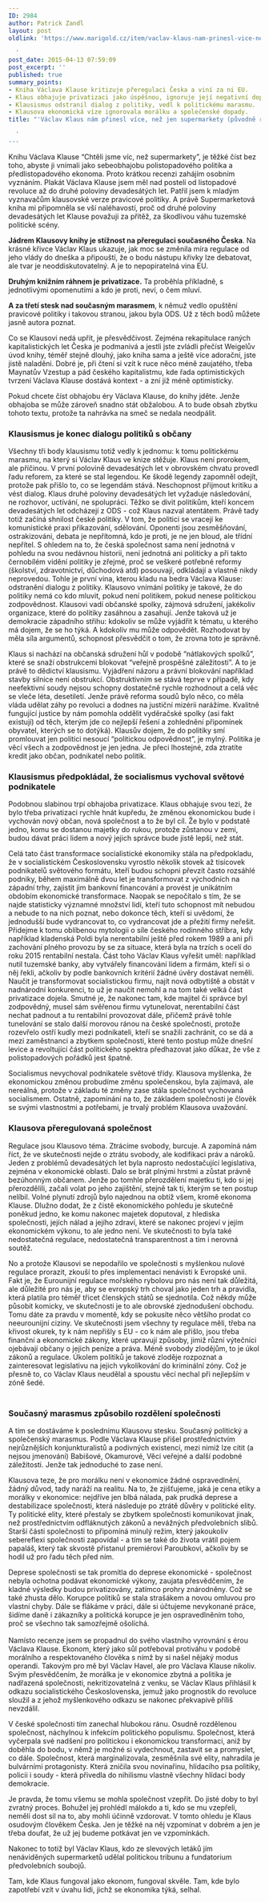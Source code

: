 ```yaml
---
ID: 2984
author: Patrick Zandl
layout: post
oldlink: 'https://www.marigold.cz/item/vaclav-klaus-nam-prinesl-vice-nez-jen-supermarkety-puvodne-recenze-knihy

  '
post_date: 2015-04-13 07:59:09
post_excerpt: ''
published: true
summary_points:
- Kniha Václava Klause kritizuje přeregulaci Česka a viní za ni EU.
- Klaus obhajuje privatizaci jako úspěšnou, ignoruje její negativní dopady.
- Klausismus odstranil dialog z politiky, vedl k politickému marasmu.
- Klausova ekonomická vize ignorovala morálku a společenské dopady.
title: "'Václav Klaus nám přinesl více, než jen supermarkety (původně recenze knihy)"

  '
---
```


<p>Knihu Václava Klause “Chtěli jsme víc, než supermarkety”, je těžké číst bez toho, abyste ji vnímali jako sebeobhajobu polistopadového politika a předlistopadového ekonoma. Proto krátkou recenzi zahájím osobním vyznáním. Plakát Václava Klause jsem měl nad postelí od listopadové revoluce až do druhé poloviny devadesátých let. Patřil jsem k mladým vyznavačům klausovské verze pravicové politiky. A právě Supermarketová kniha mi připomněla se vší naléhavostí, proč od druhé poloviny devadesátých let Klause považuji za přítěž, za škodlivou váhu tuzemské politické scény.</p>


<!--more-->

<p><strong>Jádrem Klausovy knihy je stížnost na přeregulaci současného Česka</strong>. Na krásné křivce Václav Klaus ukazuje, jak moc se změnila míra regulace od jeho vlády do dneška a připouští, že o bodu nástupu křivky lze debatovat, ale tvar je neoddiskutovatelný. A je to nepopiratelná vina EU.</p>

<p><strong>Druhým knižním ráhnem je privatizace.</strong> Ta proběhla příkladně, s jednotlivými opomenutími a kdo je proti, neví, o čem mluví.</p>

<p><strong>A za třetí stesk nad současným marasmem</strong>, k němuž vedlo opuštění pravicové politiky i takovou stranou, jakou byla ODS. Už z těch bodů můžete jasně autora poznat.</p>

<p>Co se Klausovi nedá upřít, je přesvědčivost. Zejména rekapitulace raných kapitalistických let Česka je podmanivá a jestli jste zvládli přečíst Weigelův úvod knihy, téměř stejně dlouhý, jako kniha sama a ještě více adorační, jste jistě naladěni. Dobré je, při čtení si vzít k ruce něco méně zaujatého, třeba Maynatův Vzestup a pád českého kapitalistmu, kde řada optimistických tvrzení Václava Klause dostává kontext - a zní již méně optimisticky.</p>

<p>Pokud chcete číst obhajobu éry Václava Klause, do knihy jděte. Jenže obhajoba se může zároveň snadno stát obžalobou. A to bude obsah zbytku tohoto textu, protože ta nahrávka na smeč se nedala neodpálit.</p>

<h3>Klausismus je konec dialogu politiků s občany</h3>
<p>Všechny tři body klausismu totiž vedly k jednomu: k tomu politickému marasmu, na který si Václav Klaus ve knize stěžuje. Klaus není prorokem, ale příčinou. V první polovině devadesátých let v obrovském chvatu provedl řadu reforem, za které se stal legendou. Ke škodě legendy zapomněl odejít, protože pak přišlo to, co se legendám stává. Neschopnost přijmout kritiku a vést dialog. Klaus druhé poloviny devadesátých let vyžaduje následování, ne rozhovor, uctívání, ne spolupráci. Těžko se divit politikům, kteří koncem devadesátých let odcházejí z ODS - což Klaus nazval atentátem. Právě tady totiž začíná shnilost české politiky. V tom, že politici se vracejí ke komunistické praxi přikazování, sdělování. Oponenti jsou zesměšňování, ostrakizováni, debata je nepřítomná, kdo je proti, je ne jen bloud, ale třídní nepřítel. S ohledem na to, že česká společnost sama není jednotná v pohledu na svou nedávnou historii, není jednotná ani politicky a při takto černobílém vidění politiky je zřejmé, proč se veškeré potřebné reformy (školství, zdravotnictví, důchodová atd) posouvají, odkládají a vlastně nikdy neprovedou. Tohle je první vina, kterou kladu na bedra Václava Klause: odstranění dialogu z politiky. Klausovo vnímání politiky je takové, že do politiky nemá co kdo mluvit, pokud není politikem, pokud nenese politickou zodpovědnost. Klausovi vadí občanské spolky, zájmová sdružení, jakékoliv organizace, které do politiky zasáhnou a zasahují. Jenže taková už je demokracie západního střihu: kdokoliv se může vyjádřit k tématu, u kterého má dojem, že se ho týká. A kdokoliv mu může odpovědět. Rozhodovat by měla síla argumentů, schopnost přesvědčit o tom, že zrovna toto je správně.</p>

<p>Klaus si nachází na občanská sdružení hůl v podobě “nátlakových spolků”, které se snaží obstrukcemi blokovat “veřejně prospěšné záležitosti”. A to je právě to dědictví klausismu. Vyjádření názoru a právní blokování například stavby silnice není obstrukcí. Obstruktivním se stává teprve v případě, kdy neefektivní soudy nejsou schopny dostatečně rychle rozhodnout a celá věc se vleče léta, desetiletí. Jenže právě reforma soudů bylo něco, co měla vláda udělat záhy po revoluci a dodnes na justiční mizérii narážíme. Kvalitně fungující justice by nám pomohla oddělit vyděračské spolky (asi fakt existují) od těch, kterým jde co nejlepší řešení a zohlednění připomínek obyvatel, kterých se to dotýká). Klausův dojem, že do politiky smí promlouvat jen politici nesoucí “politickou odpovědnost”, je mylný. Politika je věcí všech a zodpovědnost je jen jedna. Je přeci lhostejné, zda ztratíte kredit jako občan, podnikatel nebo politik.</p>

<h3>Klausismus předpokládal, že socialismus vychoval světové podnikatele</h3>
<p>Podobnou slabinou trpí obhajoba privatizace. Klaus obhajuje svou tezi, že bylo třeba privatizaci rychle hnát kupředu, že změnou ekonomickou bude i vychován nový občan, nová společnost a to že byl cíl. Že bylo v podstatě jedno, komu se dostanou majetky do rukou, protože zůstanou v zemi, budou dávat práci lidem a nový jejich správce bude jistě lepší, než stát.</p>

<p>Celá tato část transformace socialistické ekonomiky stála na předpokladu, že v socialistickém Československu vyrostlo několik stovek až tisícovek podnikatelů světového formátu, kteří budou schopni převzít často rozsáhlé podniky, během maximálně dvou let je transformovat z východních na západní trhy, zajistit jim bankovní financování a provést je unikátním obdobím ekonomické transformace. Naopak se nepočítalo s tím, že se najde statisticky významné množství lidí, kteří tuto schopnost mít nebudou a nebude to na nich poznat, nebo dokonce těch, kteří si uvědomí, že jednodušší bude vydrancovat to, co vydrancovat jde a přežití firmy neřešit. Přidejme k tomu oblíbenou mytologii o síle českého rodinného stříbra, kdy například kladenská Poldi byla nerentabilní ještě před rokem 1989 a ani při zachování plného provozu by se za situace, která byla na trzích s ocelí do roku 2015 rentabilní nestala. Část toho Václav Klaus vyřešit uměl: například nutil tuzemské banky, aby vytvářely financování lidem a firmám, kteří si o něj řekli, ačkoliv by podle bankovních kritérií žádné úvěry dostávat neměli. Naučit je transformovat socialistickou firmu, najít nová odbytiště a obstát v nadnárodní konkurenci, to už je naučit nemohl a na tom také velká část privatizace dojela. Smutné je, že nakonec tam, kde majitel či správce byl zodpovědný, musel sám svěřenou firmu vytunelovat, nerentabilní část nechat padnout a tu rentabilní provozovat dále, přičemž právě tohle tunelování se stalo další morovou ránou na české společnosti, protože rozevřelo ostří kudly mezi podnikateli, kteří se snažili zachránit, co se dá a mezi zaměstnanci a zbytkem společnosti, které tento postup může dnešní levice a revoltující část politického spektra předhazovat jako důkaz, že vše z polistopadových pořádků jest špatně.</p>

<p>Socialismus nevychoval podnikatele světové třídy. Klausova myšlenka, že ekonomickou změnou probudíme změnu společenskou, byla zajímavá, ale nereálná, protože v základu té změny zase stála společnost vychovaná socialismem. Ostatně, zapomínání na to, že základem společnosti je člověk se svými vlastnostmi a potřebami, je trvalý problém Klausova uvažování.</p>

<h3>Klausova přeregulovaná společnost</h3>
<p>Regulace jsou Klausovo téma. Ztrácíme svobody, burcuje. A zapomíná nám říct, že ve skutečnosti nejde o ztrátu svobody, ale kodifikaci práv a nároků. Jeden z problémů devadesátých let byla naprosto nedostačující legislativa, zejména v ekonomické oblasti. Dalo se brát plnými hrstmi a zůstat právně bezúhonným občanem. Jenže po tomhle přerozdělení majetku ti, kdo si jej přerozdělili, začali volat po jeho zajištění, stejně tak ti, kterým se ten postup nelíbil. Volné plynutí zdrojů bylo najednou na obtíž všem, kromě ekonoma Klause. Dlužno dodat, že z čistě ekonomického pohledu je skutečně poněkud jedno, ke komu nakonec majetek doputoval, z hlediska společnosti, jejích nálad a jejího zdraví, které se nakonec projeví v jejím ekonomickém výkonu, to ale jedno není. Ve skutečnosti to byla také nedostatečná regulace, nedostatečná transparentnost a tím i nerovná soutěž.</p>

<p>No a protože Klausovi se nepodařilo ve společnosti s myšlenkou nulové regulace prorazit, zkouší to přes implementaci nenávisti k Evropské unii. Fakt je, že Eurounijní regulace mořského rybolovu pro nás není tak důležitá, ale důležité pro nás je, aby se evropský trh choval jako jeden trh a pravidla, která platila pro téměř třicet členských států se sjednotila. Což někdy může působit komicky, ve skutečnosti je to ale obrovské zjednodušení obchodu. Tomu dáte za pravdu v momentě, kdy se pokusíte něco většího prodat co neeurounijní ciziny. Ve skutečnosti jsem všechny ty regulace měli, třeba na křivost okurek, ty k nám nepřišly s EU - co k nám ale přišlo, jsou třeba finanční a ekonomické zákony, které upravují způsoby, jimiž různí výtečníci ojebávají občany o jejich peníze a práva. Méně svobody zlodějům, to je úkol zákonů a regulace. Úkolem politiků je takové zloděje rozpoznat a zainteresovat legislativu na jejich vykolíkování do kriminální zóny. Což je přesně to, co Václav Klaus neudělal a spoustu věcí nechal při nejlepším v zóně šedé.</p>

<h3><br />Současný marasmus způsobilo rozdělení společnosti</h3>
<p>A tím se dostáváme k poslednímu Klausovu stesku. Současný politický a společenský marasmus. Podle Václava Klause přišel prostřednictvím nejrůznějších konjunkturalistů a podivných existencí, mezi nimiž lze cítit (a nejsou jmenováni) Babišové, Okamurové, Věci veřejné a další podobné záležitosti. Jenže tak jednoduché to zase není.</p>

<p>Klausova teze, že pro morálku není v ekonomice žádné ospravedlnění, žádný důvod, tady naráží na realitu. Na to, že zjišťujeme, jaká je cena etiky a morálky v ekonomice: nejdříve jen blbá nálada, pak prudká deprese a destabilizace společnosti, která následuje po ztrátě důvěry v politické elity. Ty politické elity, které přestaly se zbytkem společnosti komunikovat jinak, než prostřednictvím odfláknutých zákonů a nevážných předvolebních slibů. Starší části společnosti to připomíná minulý režim, který jakoukoliv sebereflexi společnosti zapovídal - a tím se také do života vrátil pojem papaláš, který tak skvostě přistanul premiérovi Paroubkovi, ačkoliv by se hodil už pro řadu těch před ním.</p>

<p>Deprese společnosti se tak promítla do deprese ekonomické - společnost nebyla ochotna podávat ekonomické výkony, zaujata přesvědčením, že kladné výsledky budou privatizovány, zatímco prohry znárodněny. Což se také zhusta dělo. Korupce politiků se stala strašákem a novou omluvou pro vlastní chyby. Dále se flákáme v práci, dále si účtujeme nevykonané práce, šidíme daně i zákazníky a politická korupce je jen ospravedlněním toho, proč se všechno tak samozřejmě ošolíchá. <br /> <br />Namísto recenze jsem se propadnul do svého vlastního vyrovnání s érou Václava Klause. Ekonom, který jako sůl potřeboval protiváhu v podobě morálního a respektovaného člověka s nímž by si našel nějaký modus operandi. Takovým pro mě byl Václav Havel, ale pro Václava Klause nikoliv. Svým přesvědčením, že morálka je v ekonomice zbytná a politika je nadřazená společnosti, nekritizovatelná z venku, se Václav Klaus přihlásil k odkazu socialistického Československa, jemuž jako prognostik do revoluce sloužil a z jehož myšlenkového odkazu se nakonec překvapivě příliš nevzdálil.</p>

<p>V české společnosti tím zanechal hlubokou ránu. Osudně rozdělenou společnost, náchylnou k infekcím politického populismu. Společnost, která vyčerpala své nadšení pro politickou i ekonomickou transformaci, aniž by doběhla do bodu, v němž je možné si vydechnout, zastavit se a promyslet, co dále. Společnost, která marginalizovala, zesměšnila své elity, nahradila je bulvárními protagonisty. Která zničila svou novinařinu, hlídacího psa politiky, policii i soudy - která přivedla do nihilismu vlastně všechny hlídací body demokracie.</p>

<p>Je pravda, že tomu všemu se mohla společnost vzepřít. Do jisté doby to byl zvratný proces. Bohužel jej prohlédl málokdo a ti, kdo se mu vzepřeli, neměli dost sil na to, aby mohli účinně vzdorovat. V tomto ohledu je Klaus osudovým člověkem Česka. Jen je těžké na něj vzpomínat v dobrém a jen je třeba doufat, že už jej budeme potkávat jen ve vzpomínkách.</p>

<p>Nakonec to totiž byl Václav Klaus, kdo ze slevových letáků jím nenáviděných supermarketů udělal politickou tribunu a fundatorium předvolebních soubojů.</p>

<p>Tam, kde Klaus fungoval jako ekonom, fungoval skvěle. Tam, kde bylo zapotřebí vzít v úvahu lidi, jichž se ekonomika týká, selhal. </p>